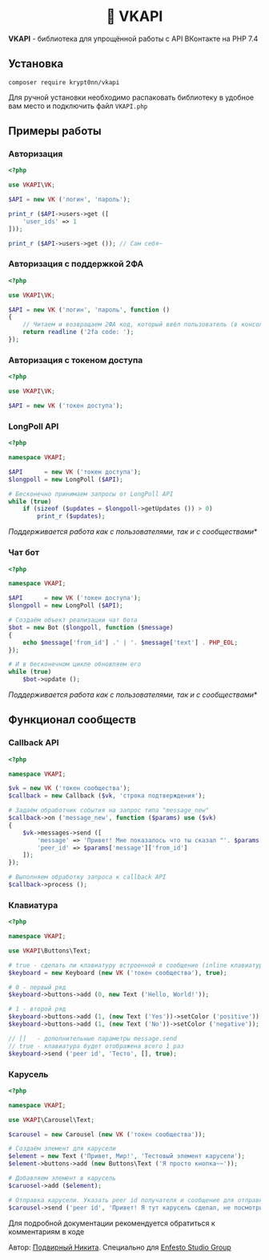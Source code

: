 <h1 align="center">🚀 VKAPI</h1>

**VKAPI** - библиотека для упрощённой работы с API ВКонтакте на PHP 7.4

## Установка

```
composer require krypt0nn/vkapi
```

Для ручной установки необходимо распаковать библиотеку в удобное вам место и подключить файл ``VKAPI.php``

## Примеры работы

### Авторизация

```php
<?php

use VKAPI\VK;

$API = new VK ('логин', 'пароль');

print_r ($API->users->get ([
    'user_ids' => 1
]));

print_r ($API->users->get ()); // Сам себя~
```

### Авторизация с поддержкой 2ФА

```php
<?php

use VKAPI\VK;

$API = new VK ('логин', 'пароль', function ()
{
    // Читаем и возвращаем 2ФА код, который ввёл пользователь (в консоль)
    return readline ('2fa code: ');
});
```

### Авторизация с токеном доступа

```php
<?php

use VKAPI\VK;

$API = new VK ('токен доступа');
```

### LongPoll API

```php
<?php

namespace VKAPI;

$API      = new VK ('токен доступа');
$longpoll = new LongPoll ($API);

# Бесконечно принимаем запросы от LongPoll API
while (true)
    if (sizeof ($updates = $longpoll->getUpdates ()) > 0)
        print_r ($updates);
```

*Поддерживается работа как с пользователями, так и с сообществами**

### Чат бот

```php
<?php

namespace VKAPI;

$API      = new VK ('токен доступа');
$longpoll = new LongPoll ($API);

# Создаём объект реализации чат бота
$bot = new Bot ($longpoll, function ($message)
{
    echo $message['from_id'] .' | '. $message['text'] . PHP_EOL;
});

# И в бесконечном цикле обновляем его
while (true)
    $bot->update ();
```

*Поддерживается работа как с пользователями, так и с сообществами**

## Функционал сообществ

### Callback API

```php
<?php

namespace VKAPI;

$vk = new VK ('токен сообщества');
$callback = new Callback ($vk, 'строка подтверждения');

# Задаём обработчик события на запрос типа "message_new"
$callback->on ('message_new', function ($params) use ($vk)
{
    $vk->messages->send ([
        'message' => 'Привет! Мне показалось что ты сказал "'. $params['message']['text'] .'"',
        'peer_id' => $params['message']['from_id']
    ]);
});

# Выполняем обработку запроса к callback API
$callback->process ();
```

### Клавиатура

```php
<?php

namespace VKAPI;

use VKAPI\Buttons\Text;

# true - сделать ли клавиатуру встроенной в сообщение (inline клавиатура)
$keyboard = new Keyboard (new VK ('токен сообщества'), true);

# 0 - первый ряд
$keyboard->buttons->add (0, new Text ('Hello, World!'));

# 1 - второй ряд
$keyboard->buttons->add (1, (new Text ('Yes'))->setColor ('positive'));
$keyboard->buttons->add (1, (new Text ('No'))->setColor ('negative'));

// []   - дополнительные параметры message.send
// true - клавиатура будет отображена всего 1 раз
$keyboard->send ('peer id', 'Тесто', [], true);
```

### Карусель

```php
<?php

namespace VKAPI;

use VKAPI\Carousel\Text;

$carousel = new Carousel (new VK ('токен сообщества'));

# Создаём элемент для карусели
$element = new Text ('Привет, Мир!', 'Тестовый элемент карусели');
$element->buttons->add (new Buttons\Text ('Я просто кнопка~~'));

# Добавляем элемент в карусель
$caruosel->add ($element);

# Отправка карусели. Указать peer id получателя и сообщение для отправки
$carousel->send ('peer id', 'Привет! Я тут карусель сделал, не посмотришь?');
```

Для подробной документации рекомендуется обратиться к комментариям в коде

Автор: [Подвирный Никита](https://vk.com/technomindlp). Специально для [Enfesto Studio Group](https://vk.com/hphp_convertation)